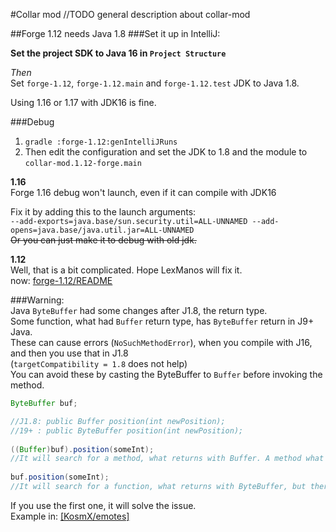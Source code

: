 #Collar mod
//TODO general description about collar-mod

##Forge 1.12 needs Java 1.8
###Set it up in IntelliJ:  

**Set the project SDK to Java 16 in `Project Structure`**

*Then*  
Set `forge-1.12`, `forge-1.12.main` and `forge-1.12.test` JDK to Java 1.8.


Using 1.16 or 1.17 with JDK16 is fine.

###Debug

1. `gradle :forge-1.12:genIntelliJRuns`  
2. Then edit the configuration and set the JDK to 1.8 and the module to `collar-mod.1.12-forge.main`
  
**1.16**  
Forge 1.16 debug won't launch, even if it can compile with JDK16  
  
Fix it by adding this to the launch arguments:  
`--add-exports=java.base/sun.security.util=ALL-UNNAMED --add-opens=java.base/java.util.jar=ALL-UNNAMED`  
~~Or you can just make it to debug with old jdk.~~  

**1.12**  
Well, that is a bit complicated. Hope LexManos will fix it.  
now: [forge-1.12/README](/forge-1.12/README.md)

###Warning:    
Java `ByteBuffer` had some changes after J1.8, the return type.  
Some function, what had `Buffer` return type, has `ByteBuffer` return in J9+ Java.  
These can cause errors (`NoSuchMethodError`), when you compile with J16, and then you use that in J1.8  
(`targetCompatibility = 1.8` does not help)  
You can avoid these by casting the ByteBuffer to `Buffer` before invoking the method.
```java
ByteBuffer buf;

//J1.8: public Buffer position(int newPosition);
//19+ : public ByteBuffer position(int newPosition);
        
((Buffer)buf).position(someInt); 
//It will search for a method, what returns with Buffer. A method what returns with ByteBuffer will be accepted.
        
buf.position(someInt);
//It will search for a function, what returns with ByteBuffer, but there is only one, what returns with Buffer.
```
If you use the first one, it will solve the issue.  
Example in: [[KosmX/emotes]](https://github.com/KosmX/emotes/blob/1911036abcb30b67de4b3cc2609e6414f33d766a/emotesCommon/src/main/java/io/github/kosmx/emotes/common/network/objects/EmoteDataPacket.java#L122)